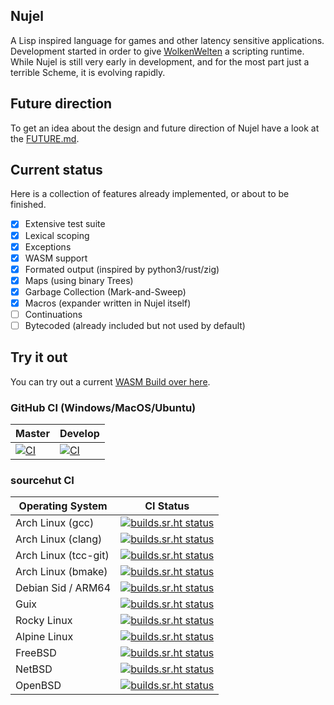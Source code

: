 Nujel
--------------------------------------------------------
A Lisp inspired language for games and other latency sensitive applications.
Development started in order to give [WolkenWelten](https://sr.ht/~melchizedek6809/WolkenWelten/) a scripting runtime.
While Nujel is still very early in development, and for the most part just a terrible Scheme, it is evolving
rapidly.

## Future direction
To get an idea about the design and future direction of Nujel have a look at the [FUTURE.md](/FUTURE.md).

## Current status
Here is a collection of features already implemented, or about to be finished.
- [X] Extensive test suite
- [X] Lexical scoping
- [X] Exceptions
- [X] WASM support
- [X] Formated output (inspired by python3/rust/zig)
- [X] Maps (using binary Trees)
- [X] Garbage Collection (Mark-and-Sweep)
- [X] Macros (expander written in Nujel itself)
- [ ] Continuations
- [ ] Bytecoded (already included but not used by default)

## Try it out
You can try out a current [WASM Build over here](https://wolkenwelten.net/nujel/).

### GitHub CI (Windows/MacOS/Ubuntu)
| Master | Develop   |
|--------|-----------|
| [![CI](https://github.com/Melchizedek6809/Nujel/actions/workflows/ci.yml/badge.svg?branch=master)](https://github.com/Melchizedek6809/Nujel/actions/workflows/ci.yml) | [![CI](https://github.com/Melchizedek6809/Nujel/actions/workflows/ci.yml/badge.svg?branch=develop)](https://github.com/Melchizedek6809/Nujel/actions/workflows/ci.yml) |

### sourcehut CI
| Operating System     | CI Status |
|----------------------|-----------|
| Arch Linux (gcc)     | [![builds.sr.ht status](https://builds.sr.ht/~melchizedek6809/Nujel/commits/arch.yml.svg)](https://builds.sr.ht/~melchizedek6809/Nujel/commits/arch.yml?)|
| Arch Linux (clang)   | [![builds.sr.ht status](https://builds.sr.ht/~melchizedek6809/Nujel/commits/arch_clang.yml.svg)](https://builds.sr.ht/~melchizedek6809/Nujel/commits/arch_clang.yml?)|
| Arch Linux (tcc-git) | [![builds.sr.ht status](https://builds.sr.ht/~melchizedek6809/Nujel/commits/arch_tcc.yml.svg)](https://builds.sr.ht/~melchizedek6809/Nujel/commits/arch_tcc.yml?)|
| Arch Linux (bmake)   | [![builds.sr.ht status](https://builds.sr.ht/~melchizedek6809/Nujel/commits/arch_bmake.yml.svg)](https://builds.sr.ht/~melchizedek6809/Nujel/commits/arch_bmake.yml?)|
| Debian Sid / ARM64   | [![builds.sr.ht status](https://builds.sr.ht/~melchizedek6809/Nujel/commits/debian_arm.yml.svg)](https://builds.sr.ht/~melchizedek6809/Nujel/commits/debian_arm.yml?)|
| Guix                 | [![builds.sr.ht status](https://builds.sr.ht/~melchizedek6809/Nujel/commits/guix.yml.svg)](https://builds.sr.ht/~melchizedek6809/Nujel/commits/guix.yml?)|
| Rocky Linux          | [![builds.sr.ht status](https://builds.sr.ht/~melchizedek6809/Nujel/commits/guix.yml.svg)](https://builds.sr.ht/~melchizedek6809/Nujel/commits/rocky.yml?)|
| Alpine Linux         | [![builds.sr.ht status](https://builds.sr.ht/~melchizedek6809/Nujel/commits/alpine.yml.svg)](https://builds.sr.ht/~melchizedek6809/Nujel/commits/alpine.yml?)|
| FreeBSD              | [![builds.sr.ht status](https://builds.sr.ht/~melchizedek6809/Nujel/commits/freebsd.yml.svg)](https://builds.sr.ht/~melchizedek6809/Nujel/commits/freebsd.yml?)|
| NetBSD               | [![builds.sr.ht status](https://builds.sr.ht/~melchizedek6809/Nujel/commits/netbsd.yml.svg)](https://builds.sr.ht/~melchizedek6809/Nujel/commits/netbsd.yml?)|
| OpenBSD              | [![builds.sr.ht status](https://builds.sr.ht/~melchizedek6809/Nujel/commits/openbsd.yml.svg)](https://builds.sr.ht/~melchizedek6809/Nujel/commits/openbsd.yml?)|

